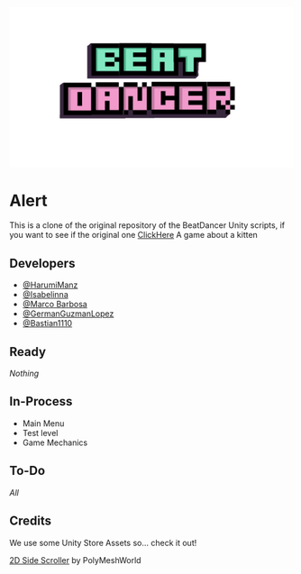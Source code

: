 <img src="https://github.com/Bastian1110/BeatDancer/blob/main/Assets/ExternalImages/Logos/Logo.png"/>

# Alert
This is a clone of the original repository of the BeatDancer Unity scripts, if you want to see if the original one [ClickHere](https://github.com/Bastian1110/BeatDancer)
A game about a kitten
## Developers 
- [@HarumiManz](https://github.com/HarumiManz)
- [@Isabelinna](https://github.com/isabelinna)
- [@Marco Barbosa](https://github.com/A01746163)
- [@GermanGuzmanLopez](https://github.com/GermanGuzmanLopez)
- [@Bastian1110](https://github.com/Bastian1110)
## Ready 
_Nothing_
## In-Process
- Main Menu
- Test level
- Game Mechanics
## To-Do
_All_
## Credits

We use some Unity Store Assets so... check it out!

[2D Side Scroller](https://assetstore.unity.com/packages/2d/environments/2d-sidescroller-pixel-art-kit-201686) by PolyMeshWorld

